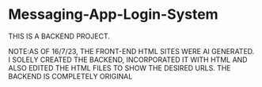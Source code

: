 # Messaging-App-Login-System
THIS IS A BACKEND PROJECT. 

NOTE:AS OF 16/7/23, THE FRONT-END HTML SITES WERE AI GENERATED. I SOLELY CREATED THE BACKEND, INCORPORATED IT WITH HTML AND ALSO EDITED THE HTML FILES TO SHOW THE DESIRED URLS.
THE BACKEND IS COMPLETELY ORIGINAL
